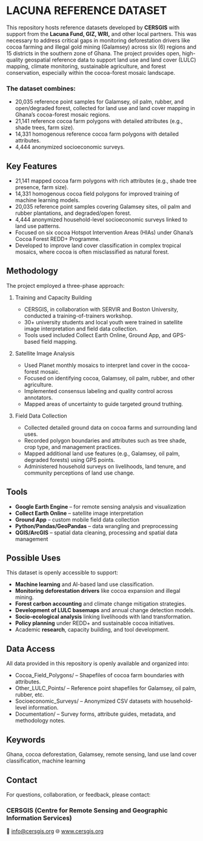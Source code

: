 # LACUNA REFERENCE DATASET
This repository hosts reference datasets developed by **CERSGIS** with support from the **Lacuna Fund, GIZ, WRI,** and other local partners. This was necessary to address critical gaps in monitoring deforestation drivers like cocoa farming and illegal gold mining (Galamsey) across six (6) regions and 15 districts in the southern zone of Ghana.
The project provides open, high-quality geospatial reference data to support land use and land cover (LULC) mapping, climate monitoring, sustainable agriculture, and forest conservation, especially within the cocoa-forest mosaic landscape.

### The dataset combines:
- 20,035 reference point samples for Galamsey, oil palm, rubber, and open/degraded forest, collected for land use and land cover mapping in Ghana’s cocoa-forest mosaic regions.
- 21,141 reference cocoa farm polygons with detailed attributes (e.g., shade trees, farm size).
- 14,331 homogenous reference cocoa farm polygons with detailed attributes.
- 4,444 anonymized socioeconomic surveys.

## Key Features
- 21,141 mapped cocoa farm polygons with rich attributes (e.g., shade tree presence, farm size).
- 14,331 homogenous cocoa field polygons for improved training of machine learning models.
- 20,035 reference point samples covering Galamsey sites, oil palm and rubber plantations, and degraded/open forest.
- 4,444 anonymized household-level socioeconomic surveys linked to land use patterns.
- Focused on six cocoa Hotspot Intervention Areas (HIAs) under Ghana’s Cocoa Forest REDD+ Programme.
- Developed to improve land cover classification in complex tropical mosaics, where cocoa is often misclassified as natural forest.


## Methodology
The project employed a three-phase approach:

1. Training and Capacity Building
   - CERSGIS, in collaboration with SERVIR and Boston University, conducted a training-of-trainers workshop.
   - 30+ university students and local youth were trained in satellite image interpretation and field data collection.
   - Tools used included Collect Earth Online, Ground App, and GPS-based field mapping.
  
2. Satellite Image Analysis
   - Used Planet monthly mosaics to interpret land cover in the cocoa-forest mosaic.
   - Focused on identifying cocoa, Galamsey, oil palm, rubber, and other agriculture.
   - Implemented consensus labeling and quality control across annotators.
   - Mapped areas of uncertainty to guide targeted ground truthing.
  
3. Field Data Collection
   - Collected detailed ground data on cocoa farms and surrounding land uses.
   - Recorded polygon boundaries and attributes such as tree shade, crop type, and management practices.
   - Mapped additional land use features (e.g., Galamsey, oil palm, degraded forests) using GPS points.
   - Administered household surveys on livelihoods, land tenure, and community perceptions of land use change.


## Tools
- **Google Earth Engine** – for remote sensing analysis and visualization
- **Collect Earth Online** – satellite image interpretation
- **Ground App** – custom mobile field data collection
- **Python/Pandas/GeoPandas** – data wrangling and preprocessing
- **QGIS/ArcGIS** – spatial data cleaning, processing and spatial data management


## Possible Uses
This dataset is openly accessible to support:
- **Machine learning** and AI-based land use classification.
- **Monitoring deforestation drivers** like cocoa expansion and illegal mining.
- **Forest carbon accounting** and climate change mitigation strategies.
- **Development of LULC basemaps** and annual change detection models.
- **Socio-ecological analysis** linking livelihoods with land transformation.
- **Policy planning** under REDD+ and sustainable cocoa initiatives.
- Academic **research**, capacity building, and tool development.


## Data Access
All data provided in this repository is openly available and organized into:
- Cocoa_Field_Polygons/ – Shapefiles of cocoa farm boundaries with attributes.
- Other_LULC_Points/ – Reference point shapefiles for Galamsey, oil palm, rubber, etc.
- Socioeconomic_Surveys/ – Anonymized CSV datasets with household-level information.
- Documentation/ – Survey forms, attribute guides, metadata, and methodology notes.


## Keywords
Ghana, cocoa deforestation, Galamsey, remote sensing, land use land cover classification, machine learning


## Contact
For questions, collaboration, or feedback, please contact:
### CERSGIS (Centre for Remote Sensing and Geographic Information Services)
📧 <a href="mailto:info@cersgis.org">info@cersgis.org</a>
🌐 <a herf="www.cersgis.org">www.cersgis.org</a>